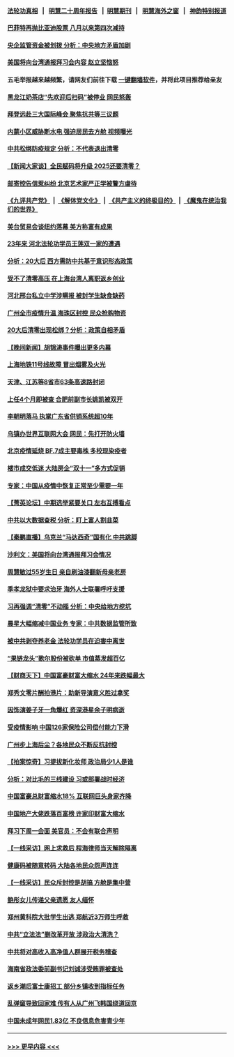 #### [法轮功真相](https://github.com/gfw-breaker/truth/blob/master/README.md?t=0) &nbsp;&nbsp;|&nbsp;&nbsp; [明慧二十周年报告](https://github.com/gfw-breaker/mh-reports/blob/master/README.md?t=0) &nbsp;&nbsp;|&nbsp;&nbsp;[明慧期刊](https://github.com/gfw-breaker/mh-qikan) &nbsp;&nbsp;|&nbsp;&nbsp; [明慧海外之窗](https://github.com/gfw-breaker/mh-news/blob/master/README.md?t=0) &nbsp;&nbsp;|&nbsp;&nbsp; [神韵特别报道](https://github.com/gfw-breaker/mh-news/blob/master/shenyun.md?t=0)
#### [巴菲特再抛比亚迪股票 八月以来第四次减持](../pages/nsc413/n13864353.md?t=11120650) 
#### [央企监管资金被划拨 分析：中央地方矛盾加剧](../pages/nsc413/n13863896.md?t=11120650) 
#### [美国将向台湾通报拜习会内容 赵立坚恼怒](../pages/nsc413/n13864333.md?t=11120650) 
#### 五毛举报越来越频繁，请网友们前往下载 [一键翻墙软件](https://github.com/gfw-breaker/ssr-accounts)，并将此项目推荐给亲友
#### [黑龙江奶茶店“先欢迎后扫码”被停业 网民怒轰](../pages/nsc413/n13864334.md?t=11120650) 
#### [拜登远赴三大国际峰会 聚焦抗共等三议题](../pages/nsc413/n13864335.md?t=11120650) 
#### [内蒙小区威胁断水电 强迫居民去方舱 视频曝光](../pages/nsc413/n13864173.md?t=11120650) 
#### [中共松绑防疫规定 分析：不代表退出清零](../pages/nsc413/n13864304.md?t=11120650) 
#### [【新闻大家谈】全民赋码将升级 2025还要清零？](../pages/nsc413/n13864258.md?t=11120650) 
#### [邮寄控告信惹纠纷 北京艺术家严正学被警方虐待](../pages/nsc413/n13864243.md?t=11120650) 
#### [《九评共产党》](https://github.com/begood0513/9ping.md/blob/master/README.md) &nbsp;|&nbsp; [《解体党文化》](../../../../jtdwh.md/blob/master/README.md)  &nbsp;|&nbsp; [《共产主义的终极目的》](../../../../gczydzjmd.md/blob/master/README.md) &nbsp;|&nbsp; [《魔鬼在统治我们的世界》](../../../../mgztzwmdsj.md/blob/master/README.md) 
#### [美台贸易会谈纽约落幕 美方称富有成果](../pages/nsc413/n13864275.md?t=11120650) 
#### [23年来 河北法轮功学员王莲双一家的遭遇](../pages/nsc413/n13863330.md?t=11120650) 
#### [分析：20大后 西方需防中共基于意识形态政策](../pages/nsc413/n13863795.md?t=11120650) 
#### [受不了清零高压 在上海台湾人离职返乡创业](../pages/nsc413/n13864241.md?t=11120650) 
#### [河北邢台私立中学涉瞒报 被封学生缺食缺药](../pages/nsc413/n13864127.md?t=11120650) 
#### [广州全市疫情升温 海珠区封控 民众抢购物资](../pages/nsc413/n13864032.md?t=11120650) 
#### [20大后清零出现松绑？分析：政策自相矛盾](../pages/nsc413/n13864033.md?t=11120650) 
#### [【晚间新闻】胡锦涛事件曝出更多内幕](../pages/nsc413/n13864075.md?t=11120650) 
#### [上海地铁11号线故障 冒出烟雾及火光](../pages/nsc413/n13863887.md?t=11120650) 
#### [天津、江苏等8省市63条高速路封闭](../pages/nsc413/n13864029.md?t=11120650) 
#### [上任4个月即被查 合肥前副市长姚凯被双开](../pages/nsc413/n13863993.md?t=11120650) 
#### [李朝明落马 执掌广东省供销系统超10年](../pages/nsc413/n13863934.md?t=11120650) 
#### [乌镇办世界互联网大会 网民：先打开防火墙](../pages/nsc413/n13863816.md?t=11120650) 
#### [北京疫情延烧 BF.7成主要毒株 多校现染疫者](../pages/nsc413/n13863811.md?t=11120650) 
#### [楼市成交低迷 大陆房企“双十一”多方式促销](../pages/nsc413/n13863822.md?t=11120650) 
#### [专家：中国从疫情中恢复正常至少需要一年](../pages/nsc413/n13863850.md?t=11120650) 
#### [【菁英论坛】中期选举紧要关口 左右互搏看点](../pages/nsc413/n13863744.md?t=11120650) 
#### [中共以大数据查税 分析：盯上富人割韭菜](../pages/nsc413/n13863583.md?t=11120650) 
#### [【秦鹏直播】乌克兰“马达西奇”国有化 中共跳脚](../pages/nsc413/n13863741.md?t=11120650) 
#### [沙利文：美国将向台湾通报拜习会情况](../pages/nsc413/n13863804.md?t=11120650) 
#### [周慧敏过55岁生日 亲自刷油漆翻新母亲老房](../pages/nsc413/n13863752.md?t=11120650) 
#### [季孝龙狱中要求治牙 海外人士联署呼吁支援](../pages/nsc413/n13863777.md?t=11120650) 
#### [习再强调“清零”不动摇 分析：中央给地方挖坑](../pages/nsc413/n13863626.md?t=11120650) 
#### [晨星大幅缩减中国业务 专家：中共数据监管所致](../pages/nsc413/n13863677.md?t=11120650) 
#### [被中共剥夺养老金 法轮功学员在迫害中离世](../pages/nsc413/n13861877.md?t=11120650) 
#### [“果链龙头”歌尔股份被砍单 市值蒸发超百亿](../pages/nsc413/n13863732.md?t=11120650) 
#### [【财商天下】中国富豪财富大缩水 24年来跌幅最大](../pages/nsc413/n13863711.md?t=11120650) 
#### [郑秀文零片酬拍港片：助新导演意义胜过拿奖](../pages/nsc413/n13863717.md?t=11120650) 
#### [因饰演姜子牙一角爆红 资深港星余子明病逝](../pages/nsc413/n13863661.md?t=11120650) 
#### [受疫情影响 中国126家保险公司偿付能力下滑](../pages/nsc413/n13863682.md?t=11120650) 
#### [广州步上海后尘？各地民众不断反抗封控](../pages/nsc413/n13863297.md?t=11120650) 
#### [【拍案惊奇】习提拔新化妆师 政治局少1人是谁](../pages/nsc413/n13863516.md?t=11120650) 
#### [分析：对比毛的三线建设 习或部署战时经济](../pages/nsc413/n13863670.md?t=11120650) 
#### [中国富豪总财富缩水18% 互联网巨头身家齐降](../pages/nsc413/n13863226.md?t=11120650) 
#### [中国地产大佬跌落百富榜 许家印财富大缩水](../pages/nsc413/n13863221.md?t=11120650) 
#### [拜习下周一会面 美官员：不会有联合声明](../pages/nsc413/n13863638.md?t=11120650) 
#### [【一线采访】网上求救后 程海律师当天解除隔离](../pages/nsc413/n13863363.md?t=11120650) 
#### [健康码被随意转码 大陆各地民众怨声连连](../pages/nsc413/n13863613.md?t=11120650) 
#### [【一线采访】民众斥封控是胡搞 方舱是集中营](../pages/nsc413/n13863296.md?t=11120650) 
#### [鲍彤女儿传递父亲遗愿 友人缅怀](../pages/nsc413/n13863348.md?t=11120650) 
#### [郑州黄科院大批学生出逃 郑航近3万师生呼救](../pages/nsc413/n13862961.md?t=11120650) 
#### [中共“立法法”删改革开放 涉政治大清洗？](../pages/nsc413/n13863092.md?t=11120650) 
#### [中共将对高收入高净值人群展开税务稽查](../pages/nsc413/n13863404.md?t=11120650) 
#### [海南省政法委前副书记刘诚涉受贿罪被查处](../pages/nsc413/n13863289.md?t=11120650) 
#### [返乡潮后富士康招工 部分乡镇收到指标任务](../pages/nsc413/n13863270.md?t=11120650) 
#### [乱弹窗导致回家难 传有人从广州飞韩国绕道回京](../pages/nsc413/n13863269.md?t=11120650) 
#### [中国未成年网民1.83亿 不良信息危害青少年](../pages/nsc413/n13863329.md?t=11120650) 

----
#### [ >>> 更早内容 <<< ](../indexes/nsc413-earlier.md)
